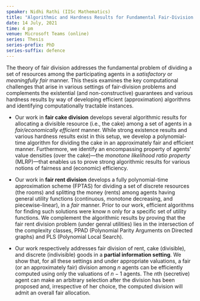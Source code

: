 ```yaml
---
speaker: Nidhi Rathi (IISc Mathematics)
title: "Algorithmic and Hardness Results for Fundamental Fair-Division Problems"
date: 14 July, 2021
time: 4 pm
venue: Microsoft Teams (online)
series: Thesis
series-prefix: PhD
series-suffix: defence
---
```



The theory of fair division addresses the fundamental problem of dividing a set of
resources among the participating agents in a _satisfactory_ or _meaningfully fair_
manner. This thesis examines the key computational challenges that arise in various
settings of fair-division problems and complements the existential (and non-constructive)
guarantees and various hardness results by way of developing efficient (approximation)
algorithms and identifying computationally tractable instances.

- Our work in **fair cake division** develops several algorithmic results for allocating
a divisible resource (i.e., the cake) among a set of agents in a _fair/economically efficient_
manner. While strong existence results and various hardness results exist in this setup,
we develop a polynomial-time algorithm for dividing the cake in an approximately fair and
efficient manner. Furthermore, we identify an encompassing property of agents' value
densities (over the cake)—the _monotone likelihood ratio property_ (MLRP)—that enables us
to prove strong algorithmic results for various notions of fairness and (economic) efficiency.

- Our work in **fair rent division** develops a fully polynomial-time approximation scheme (FPTAS)
for dividing a set of discrete resources (the rooms) and splitting the money (rents) among
agents having general utility functions (continuous, monotone decreasing, and piecewise-linear),
in a _fair_ manner. Prior to our work, efficient algorithms for finding such solutions were know
n only for a specific set of utility functions. We complement the algorithmic results by proving
that the fair rent division problem (under genral utilities) lies in the intersection of the
complexity classes, PPAD (Polynomial Parity Arguments on Directed graphs) and PLS (Polynomial
Local Search).

- Our work respectively addresses fair division of rent, cake (divisible), and discrete
(indivisible) goods in a **partial information setting**. We show that, for all these settings
and under appropriate valuations, a fair (or an approximately fair) division among $n$ agents
can be efficiently computed using only the valuations of $n-1$ agents. The $n$th (secretive)
agent can make an arbitrary selection after the division has been proposed and, irrespective of
her choice, the computed division will admit an overall fair allocation.
